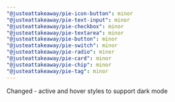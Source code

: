 ```yaml
---
"@justeattakeaway/pie-icon-button": minor
"@justeattakeaway/pie-text-input": minor
"@justeattakeaway/pie-checkbox": minor
"@justeattakeaway/pie-textarea": minor
"@justeattakeaway/pie-button": minor
"@justeattakeaway/pie-switch": minor
"@justeattakeaway/pie-radio": minor
"@justeattakeaway/pie-card": minor
"@justeattakeaway/pie-chip": minor
"@justeattakeaway/pie-tag": minor
---
```


Changed - active and hover styles to support dark mode
